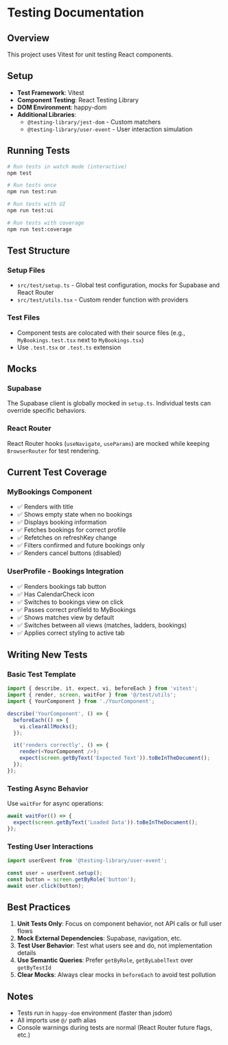 # Testing Documentation

## Overview
This project uses Vitest for unit testing React components.

## Setup
- **Test Framework**: Vitest
- **Component Testing**: React Testing Library
- **DOM Environment**: happy-dom
- **Additional Libraries**: 
  - `@testing-library/jest-dom` - Custom matchers
  - `@testing-library/user-event` - User interaction simulation

## Running Tests

```bash
# Run tests in watch mode (interactive)
npm test

# Run tests once
npm run test:run

# Run tests with UI
npm run test:ui

# Run tests with coverage
npm run test:coverage
```

## Test Structure

### Setup Files
- `src/test/setup.ts` - Global test configuration, mocks for Supabase and React Router
- `src/test/utils.tsx` - Custom render function with providers

### Test Files
- Component tests are colocated with their source files (e.g., `MyBookings.test.tsx` next to `MyBookings.tsx`)
- Use `.test.tsx` or `.test.ts` extension

## Mocks

### Supabase
The Supabase client is globally mocked in `setup.ts`. Individual tests can override specific behaviors.

### React Router
React Router hooks (`useNavigate`, `useParams`) are mocked while keeping `BrowserRouter` for test rendering.

## Current Test Coverage

### MyBookings Component
- ✅ Renders with title
- ✅ Shows empty state when no bookings
- ✅ Displays booking information
- ✅ Fetches bookings for correct profile
- ✅ Refetches on refreshKey change
- ✅ Filters confirmed and future bookings only
- ✅ Renders cancel buttons (disabled)

### UserProfile - Bookings Integration
- ✅ Renders bookings tab button
- ✅ Has CalendarCheck icon
- ✅ Switches to bookings view on click
- ✅ Passes correct profileId to MyBookings
- ✅ Shows matches view by default
- ✅ Switches between all views (matches, ladders, bookings)
- ✅ Applies correct styling to active tab

## Writing New Tests

### Basic Test Template
```typescript
import { describe, it, expect, vi, beforeEach } from 'vitest';
import { render, screen, waitFor } from '@/test/utils';
import { YourComponent } from './YourComponent';

describe('YourComponent', () => {
  beforeEach(() => {
    vi.clearAllMocks();
  });

  it('renders correctly', () => {
    render(<YourComponent />);
    expect(screen.getByText('Expected Text')).toBeInTheDocument();
  });
});
```

### Testing Async Behavior
Use `waitFor` for async operations:
```typescript
await waitFor(() => {
  expect(screen.getByText('Loaded Data')).toBeInTheDocument();
});
```

### Testing User Interactions
```typescript
import userEvent from '@testing-library/user-event';

const user = userEvent.setup();
const button = screen.getByRole('button');
await user.click(button);
```

## Best Practices
1. **Unit Tests Only**: Focus on component behavior, not API calls or full user flows
2. **Mock External Dependencies**: Supabase, navigation, etc.
3. **Test User Behavior**: Test what users see and do, not implementation details
4. **Use Semantic Queries**: Prefer `getByRole`, `getByLabelText` over `getByTestId`
5. **Clear Mocks**: Always clear mocks in `beforeEach` to avoid test pollution

## Notes
- Tests run in `happy-dom` environment (faster than jsdom)
- All imports use `@/` path alias
- Console warnings during tests are normal (React Router future flags, etc.)
